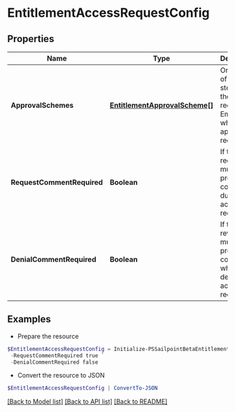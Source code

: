 # EntitlementAccessRequestConfig
## Properties

Name | Type | Description | Notes
------------ | ------------- | ------------- | -------------
**ApprovalSchemes** | [**EntitlementApprovalScheme[]**](EntitlementApprovalScheme.md) | Ordered list of approval steps for the access request. Empty when no approval is required. | [optional] 
**RequestCommentRequired** | **Boolean** | If the requester must provide a comment during access request. | [optional] [default to $false]
**DenialCommentRequired** | **Boolean** | If the reviewer must provide a comment when denying the access request. | [optional] [default to $false]

## Examples

- Prepare the resource
```powershell
$EntitlementAccessRequestConfig = Initialize-PSSailpointBetaEntitlementAccessRequestConfig  -ApprovalSchemes null `
 -RequestCommentRequired true `
 -DenialCommentRequired false
```

- Convert the resource to JSON
```powershell
$EntitlementAccessRequestConfig | ConvertTo-JSON
```

[[Back to Model list]](../README.md#documentation-for-models) [[Back to API list]](../README.md#documentation-for-api-endpoints) [[Back to README]](../README.md)

